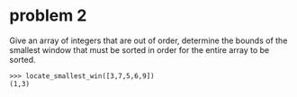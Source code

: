 # problem 2
Give an array of integers that are out of order, determine the bounds of the smallest window that must be sorted in order for the entire array to be sorted.

```
>>> locate_smallest_win([3,7,5,6,9])
(1,3)
```

